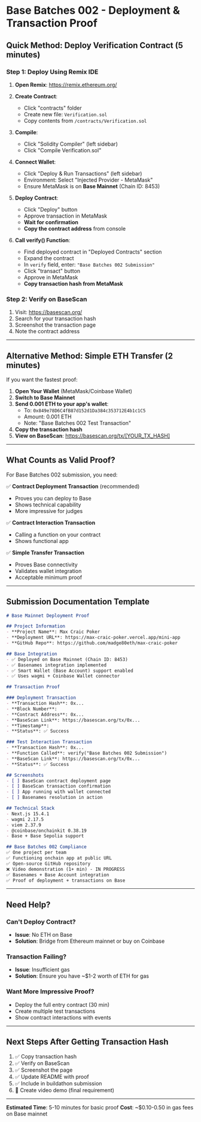 # Base Batches 002 - Deployment & Transaction Proof

## Quick Method: Deploy Verification Contract (5 minutes)

### Step 1: Deploy Using Remix IDE

1. **Open Remix**: https://remix.ethereum.org/

2. **Create Contract**:
   - Click "contracts" folder
   - Create new file: `Verification.sol`
   - Copy contents from `/contracts/Verification.sol`

3. **Compile**:
   - Click "Solidity Compiler" (left sidebar)
   - Click "Compile Verification.sol"

4. **Connect Wallet**:
   - Click "Deploy & Run Transactions" (left sidebar)
   - Environment: Select "Injected Provider - MetaMask"
   - Ensure MetaMask is on **Base Mainnet** (Chain ID: 8453)

5. **Deploy Contract**:
   - Click "Deploy" button
   - Approve transaction in MetaMask
   - **Wait for confirmation**
   - **Copy the contract address** from console

6. **Call verify() Function**:
   - Find deployed contract in "Deployed Contracts" section
   - Expand the contract
   - In `verify` field, enter: `"Base Batches 002 Submission"`
   - Click "transact" button
   - Approve in MetaMask
   - **Copy transaction hash from MetaMask**

### Step 2: Verify on BaseScan

1. Visit: https://basescan.org/
2. Search for your transaction hash
3. Screenshot the transaction page
4. Note the contract address

---

## Alternative Method: Simple ETH Transfer (2 minutes)

If you want the fastest proof:

1. **Open Your Wallet** (MetaMask/Coinbase Wallet)
2. **Switch to Base Mainnet**
3. **Send 0.001 ETH to your app's wallet**:
   - To: `0x849e78D6C4fB87d152d1Da384c353712E4b1c1C5`
   - Amount: 0.001 ETH
   - Note: "Base Batches 002 Test Transaction"
4. **Copy the transaction hash**
5. **View on BaseScan**: https://basescan.org/tx/[YOUR_TX_HASH]

---

## What Counts as Valid Proof?

For Base Batches 002 submission, you need:

✅ **Contract Deployment Transaction** (recommended)
- Proves you can deploy to Base
- Shows technical capability
- More impressive for judges

✅ **Contract Interaction Transaction**
- Calling a function on your contract
- Shows functional app

✅ **Simple Transfer Transaction**
- Proves Base connectivity
- Validates wallet integration
- Acceptable minimum proof

---

## Submission Documentation Template

```markdown
# Base Mainnet Deployment Proof

## Project Information
- **Project Name**: Max Craic Poker
- **Deployment URL**: https://max-craic-poker.vercel.app/mini-app
- **GitHub Repo**: https://github.com/madge80eth/max-craic-poker

## Base Integration
- ✅ Deployed on Base Mainnet (Chain ID: 8453)
- ✅ Basenames integration implemented
- ✅ Smart Wallet (Base Account) support enabled
- ✅ Uses wagmi + Coinbase Wallet connector

## Transaction Proof

### Deployment Transaction
- **Transaction Hash**: 0x...
- **Block Number**:
- **Contract Address**: 0x...
- **BaseScan Link**: https://basescan.org/tx/0x...
- **Timestamp**:
- **Status**: ✅ Success

### Test Interaction Transaction
- **Transaction Hash**: 0x...
- **Function Called**: verify("Base Batches 002 Submission")
- **BaseScan Link**: https://basescan.org/tx/0x...
- **Status**: ✅ Success

## Screenshots
- [ ] BaseScan contract deployment page
- [ ] BaseScan transaction confirmation
- [ ] App running with wallet connected
- [ ] Basenames resolution in action

## Technical Stack
- Next.js 15.4.1
- wagmi 2.17.5
- viem 2.37.9
- @coinbase/onchainkit 0.38.19
- Base + Base Sepolia support

## Base Batches 002 Compliance
✅ One project per team
✅ Functioning onchain app at public URL
✅ Open-source GitHub repository
❌ Video demonstration (1+ min) - IN PROGRESS
✅ Basenames + Base Account integration
✅ Proof of deployment + transactions on Base
```

---

## Need Help?

### Can't Deploy Contract?
- **Issue**: No ETH on Base
- **Solution**: Bridge from Ethereum mainnet or buy on Coinbase

### Transaction Failing?
- **Issue**: Insufficient gas
- **Solution**: Ensure you have ~$1-2 worth of ETH for gas

### Want More Impressive Proof?
- Deploy the full entry contract (30 min)
- Create multiple test transactions
- Show contract interactions with events

---

## Next Steps After Getting Transaction Hash

1. ✅ Copy transaction hash
2. ✅ Verify on BaseScan
3. ✅ Screenshot the page
4. ✅ Update README with proof
5. ✅ Include in buildathon submission
6. 🎥 Create video demo (final requirement)

---

**Estimated Time**: 5-10 minutes for basic proof
**Cost**: ~$0.10-0.50 in gas fees on Base mainnet
